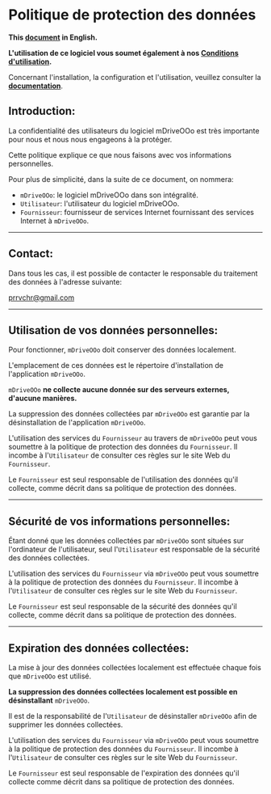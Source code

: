 # Politique de protection des données

**This [document][2] in English.**

**L'utilisation de ce logiciel vous soumet également à nos [Conditions d'utilisation][3].**

Concernant l'installation, la configuration et l'utilisation, veuillez consulter la **[documentation][4]**.

## Introduction:

La confidentialité des utilisateurs du logiciel mDriveOOo est très importante pour nous et nous nous engageons à la protéger.

Cette politique explique ce que nous faisons avec vos informations personnelles.

Pour plus de simplicité, dans la suite de ce document, on nommera:
- `mDriveOOo`:  le logiciel mDriveOOo dans son intégralité.
- `Utilisateur`: l'utilisateur du logiciel mDriveOOo.
- `Fournisseur`: fournisseur de services Internet fournissant des services Internet à `mDriveOOo`.

___
## Contact:

Dans tous les cas, il est possible de contacter le responsable du traitement des données à l'adresse suivante:

prrvchr@gmail.com

___
## Utilisation de vos données personnelles:

Pour fonctionner, `mDriveOOo` doit conserver des données localement.

L'emplacement de ces données est le répertoire d'installation de l'application `mDriveOOo`.

`mDriveOOo` **ne collecte aucune donnée sur des serveurs externes, d'aucune manières.**

La suppression des données collectées par `mDriveOOo` est garantie par la désinstallation de l'application `mDriveOOo`.

L'utilisation des services du `Fournisseur` au travers de `mDriveOOo` peut vous soumettre à la politique de protection des données du `Fournisseur`. Il incombe à l'`Utilisateur` de consulter ces règles sur le site Web du `Fournisseur`.

Le `Fournisseur` est seul responsable de l'utilisation des données qu'il collecte, comme décrit dans sa politique de protection des données.

___
## Sécurité de vos informations personnelles:

Étant donné que les données collectées par `mDriveOOo` sont situées sur l'ordinateur de l'utilisateur, seul l'`Utilisateur` est responsable de la sécurité des données collectées.

L'utilisation des services du `Fournisseur` via `mDriveOOo` peut vous soumettre à la politique de protection des données du `Fournisseur`. Il incombe à l'`Utilisateur` de consulter ces règles sur le site Web du `Fournisseur`.

Le `Fournisseur` est seul responsable de la sécurité des données qu'il collecte, comme décrit dans sa politique de protection des données.

___
## Expiration des données collectées:

La mise à jour des données collectées localement est effectuée chaque fois que `mDriveOOo` est utilisé.

**La suppression des données collectées localement est possible en désinstallant** `mDriveOOo`.

Il est de la responsabilité de l'`Utilisateur` de désinstaller `mDriveOOo` afin de supprimer les données collectées.

L'utilisation des services du `Fournisseur` via `mDriveOOo` peut vous soumettre à la politique de protection des données du `Fournisseur`. Il incombe à l'`Utilisateur` de consulter ces règles sur le site Web du `Fournisseur`.

Le `Fournisseur` est seul responsable de l'expiration des données qu'il collecte comme décrit dans sa politique de protection des données.

[1]: <https://prrvchr.github.io/mDriveOOo/img/mDriveOOo.png>
[2]: <https://prrvchr.github.io/mDriveOOo/source/mDriveOOo/registration/PrivacyPolicy_en>
[3]: <https://prrvchr.github.io/mDriveOOo/source/mDriveOOo/registration/TermsOfUse_fr>
[4]: <https://prrvchr.github.io/mDriveOOo/README_fr>

